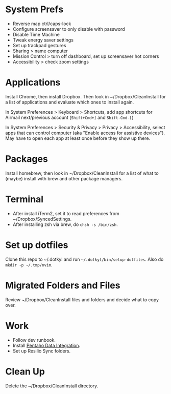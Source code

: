 # System Prefs

- Reverse map ctrl/caps-lock
- Configure screensaver to only disable with password
- Disable Time Machine
- Tweak energy saver settings
- Set up trackpad gestures
- Sharing > name computer
- Mission Control > turn off dashboard, set up screensaver hot corners
- Accessibility > check zoom settings

# Applications

Install Chrome, then install Dropbox. Then look in ~/Dropbox/CleanInstall for a
list of applications and evaluate which ones to install again.

In System Preferences > Keyboard > Shortcuts, add app shortcuts for Airmail
next/previous account (`Shift+Cmd+]` and `Shift-Cmd-[`)

In System Preferences > Security & Privacy > Privacy > Accessibility, select
apps that can control computer (aka "Enable access for assistive devices"). May
have to open each app at least once before they show up there.

# Packages

Install homebrew, then look in ~/Dropbox/CleanInstall for a list of what to
(maybe) install with brew and other package managers.

# Terminal

- After install iTerm2, set it to read preferences from ~/Dropbox/SyncedSettings.
- After installing zsh via brew, do `chsh -s /bin/zsh`.

# Set up dotfiles

Clone this repo to ~/.dotkyl and run `~/.dotkyl/bin/setup-dotfiles`. Also do
`mkdir -p ~/.tmp/nvim`.

# Migrated Folders and Files

Review ~/Dropbox/CleanInstall files and folders and decide what to copy over.

# Work

- Follow dev runbook.
- Install [Pentaho Data Integration](http://community.pentaho.com/projects/data-integration/).
- Set up Resilio Sync folders.

# Clean Up

Delete the ~/Dropbox/CleanInstall directory.
